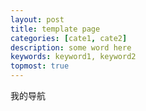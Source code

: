 ```yaml
---
layout: post
title: template page
categories: [cate1, cate2]
description: some word here
keywords: keyword1, keyword2
topmost: true
---
```


我的导航

